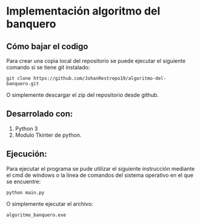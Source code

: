 # Implementación algoritmo del banquero

## Cómo bajar el codigo
Para crear una copia local del repositorio se puede ejecutar el siguiente comando si se tiene git instalado:

```
git clone https://github.com/JohanRestrepo19/algoritmo-del-banquero.git
```
O simplemente descargar el zip del repositorio desde github.

## Desarrolado con:
1. Python 3
2. Modulo Tkinter de python.

## Ejecución:
Para ejecutar el programa se pude utilizar el siguiente instrucción mediante el cmd de windows o la linea de comandos del sistema operativo en el que se encuentre:
```
python main.py
```

O simplemente ejecutar el archivo:
```
algoritmo_banquero.exe
```
